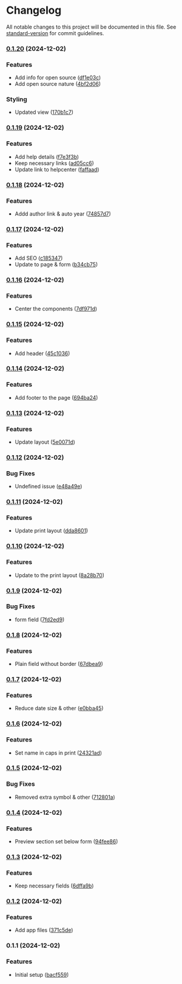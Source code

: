 # Changelog

All notable changes to this project will be documented in this file. See [standard-version](https://github.com/conventional-changelog/standard-version) for commit guidelines.

### [0.1.20](https://github.com/neil-jay/cheque-printing-system/compare/v0.1.19...v0.1.20) (2024-12-02)


### Features

* Add info for open source ([df1e03c](https://github.com/neil-jay/cheque-printing-system/commit/df1e03ca3d3da4d92e4b78ea05010c2c37193c31))
* Add open source nature ([4bf2d06](https://github.com/neil-jay/cheque-printing-system/commit/4bf2d060ad6412187232dc048bf9317ab973353c))


### Styling

* Updated view ([170b1c7](https://github.com/neil-jay/cheque-printing-system/commit/170b1c727b43442a26d35d3ae9e4d54583fc95bd))

### [0.1.19](https://github.com/neil-jay/cheque-printing-system/compare/v0.1.18...v0.1.19) (2024-12-02)


### Features

* Add help details ([f7e3f3b](https://github.com/neil-jay/cheque-printing-system/commit/f7e3f3bb1b8dfae0f36dcacb1dfba14bf8ce2261))
* Keep necessary links ([ad05cc6](https://github.com/neil-jay/cheque-printing-system/commit/ad05cc67bd14a0fcbb3146f0b76f7d2072f37183))
* Update link to helpcenter ([faffaad](https://github.com/neil-jay/cheque-printing-system/commit/faffaadecd3f0261900950aec10bdcacbb0008b1))

### [0.1.18](https://github.com/neil-jay/cheque-printing-system/compare/v0.1.17...v0.1.18) (2024-12-02)


### Features

* Addd author link & auto year ([74857d7](https://github.com/neil-jay/cheque-printing-system/commit/74857d77832dcf19b28330376706f2a954ef9faf))

### [0.1.17](https://github.com/neil-jay/cheque-printing-system/compare/v0.1.16...v0.1.17) (2024-12-02)


### Features

* Add SEO ([c185347](https://github.com/neil-jay/cheque-printing-system/commit/c1853479a91aaf4159c18ac25968b0aac2e02c12))
* Update to page & form ([b34cb75](https://github.com/neil-jay/cheque-printing-system/commit/b34cb75a51afa777391055ea077195e5aadb1d42))

### [0.1.16](https://github.com/neil-jay/cheque-printing-system/compare/v0.1.15...v0.1.16) (2024-12-02)


### Features

* Center the components ([7df971d](https://github.com/neil-jay/cheque-printing-system/commit/7df971d058a65df20f66cc623d9be15f3a43c72c))

### [0.1.15](https://github.com/neil-jay/cheque-printing-system/compare/v0.1.14...v0.1.15) (2024-12-02)


### Features

* Add header ([45c1036](https://github.com/neil-jay/cheque-printing-system/commit/45c103686005f018752695fa3e347dedb1837c99))

### [0.1.14](https://github.com/neil-jay/cheque-printing-system/compare/v0.1.13...v0.1.14) (2024-12-02)


### Features

* Add footer to the page ([694ba24](https://github.com/neil-jay/cheque-printing-system/commit/694ba24ec1bb1aa47db583634d3c266d624cad9a))

### [0.1.13](https://github.com/neil-jay/cheque-printing-system/compare/v0.1.12...v0.1.13) (2024-12-02)


### Features

* Update layout ([5e0071d](https://github.com/neil-jay/cheque-printing-system/commit/5e0071d6c4825fc32b829c57bc3c71600f8ad247))

### [0.1.12](https://github.com/neil-jay/cheque-printing-system/compare/v0.1.11...v0.1.12) (2024-12-02)


### Bug Fixes

* Undefined issue ([e48a49e](https://github.com/neil-jay/cheque-printing-system/commit/e48a49eccd37bd90a214eafa1d7041f67a3647a6))

### [0.1.11](https://github.com/neil-jay/cheque-printing-system/compare/v0.1.10...v0.1.11) (2024-12-02)


### Features

* Update print layout ([dda8601](https://github.com/neil-jay/cheque-printing-system/commit/dda860108777c65f7a62d0721e757c8100d8ee84))

### [0.1.10](https://github.com/neil-jay/cheque-printing-system/compare/v0.1.9...v0.1.10) (2024-12-02)


### Features

* Update to the print layout ([8a28b70](https://github.com/neil-jay/cheque-printing-system/commit/8a28b70f1a148bf2d14d0e5a5427660ecba6ecbe))

### [0.1.9](https://github.com/neil-jay/cheque-printing-system/compare/v0.1.8...v0.1.9) (2024-12-02)


### Bug Fixes

* form field ([7fd2ed9](https://github.com/neil-jay/cheque-printing-system/commit/7fd2ed9657b26534997289ab3fdf97e35ba82322))

### [0.1.8](https://github.com/neil-jay/cheque-printing-system/compare/v0.1.7...v0.1.8) (2024-12-02)


### Features

* Plain field without border ([67dbea9](https://github.com/neil-jay/cheque-printing-system/commit/67dbea9873afc4ccc16a8e312d26a66fb4866e0b))

### [0.1.7](https://github.com/neil-jay/cheque-printing-system/compare/v0.1.6...v0.1.7) (2024-12-02)


### Features

* Reduce date size & other ([e0bba45](https://github.com/neil-jay/cheque-printing-system/commit/e0bba45635ea11184a2f2e984d184c64589a1f57))

### [0.1.6](https://github.com/neil-jay/cheque-printing-system/compare/v0.1.5...v0.1.6) (2024-12-02)


### Features

* Set name in caps in print ([24321ad](https://github.com/neil-jay/cheque-printing-system/commit/24321ad58cf58433a0a4f57ec7c0458ff4efaf21))

### [0.1.5](https://github.com/neil-jay/cheque-printing-system/compare/v0.1.4...v0.1.5) (2024-12-02)


### Bug Fixes

* Removed extra symbol & other ([712801a](https://github.com/neil-jay/cheque-printing-system/commit/712801a0452297c70acbbd9e56d0c087d43342d1))

### [0.1.4](https://github.com/neil-jay/cheque-printing-system/compare/v0.1.3...v0.1.4) (2024-12-02)


### Features

* Preview section set below form ([94fee86](https://github.com/neil-jay/cheque-printing-system/commit/94fee8662dd9aa757d96c6c6f944fa0d1c2fbfd6))

### [0.1.3](https://github.com/neil-jay/cheque-printing-system/compare/v0.1.2...v0.1.3) (2024-12-02)


### Features

* Keep necessary fields ([6dffa9b](https://github.com/neil-jay/cheque-printing-system/commit/6dffa9be02a885011ad4861ce6312417574b4e5d))

### [0.1.2](https://github.com/neil-jay/cheque-printing-system/compare/v0.1.1...v0.1.2) (2024-12-02)


### Features

* Add app files ([371c5de](https://github.com/neil-jay/cheque-printing-system/commit/371c5de71ac9ac57236e2f457af73aa46f944010))

### 0.1.1 (2024-12-02)


### Features

* Initial setup ([bacf559](https://github.com/neil-jay/cheque-printing-system/commit/bacf559c17e5c9851f84064407e3de7ab94ee980))
